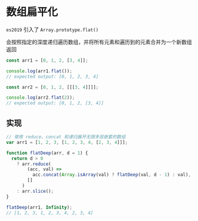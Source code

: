 # 数组扁平化

`es2019` 引入了 `Array.prototype.flat()`

会按照指定的深度递归遍历数组，并将所有元素和遍历到的元素合并为一个新数组返回

```js
const arr1 = [0, 1, 2, [3, 4]];

console.log(arr1.flat());
// expected output: [0, 1, 2, 3, 4]

const arr2 = [0, 1, 2, [[[3, 4]]]];

console.log(arr2.flat(2));
// expected output: [0, 1, 2, [3, 4]]
```

## 实现

```js
// 使用 reduce、concat 和递归展开无限多层嵌套的数组
var arr1 = [1, 2, 3, [1, 2, 3, 4, [2, 3, 4]]];

function flatDeep(arr, d = 1) {
  return d > 0
    ? arr.reduce(
        (acc, val) =>
          acc.concat(Array.isArray(val) ? flatDeep(val, d - 1) : val),
        []
      )
    : arr.slice();
}

flatDeep(arr1, Infinity);
// [1, 2, 3, 1, 2, 3, 4, 2, 3, 4]
```
